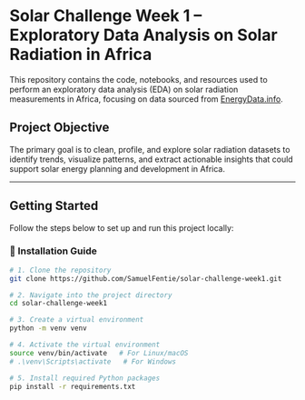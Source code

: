 # Solar Challenge Week 1 – Exploratory Data Analysis on Solar Radiation in Africa

This repository contains the code, notebooks, and resources used to perform an exploratory data analysis (EDA) on solar radiation measurements in Africa, focusing on data sourced from [EnergyData.info](https://energydata.info/dataset/?q=Solar+Radiation+Measurement&vocab_regions=AFR).

## Project Objective

The primary goal is to clean, profile, and explore solar radiation datasets to identify trends, visualize patterns, and extract actionable insights that could support solar energy planning and development in Africa.

---

## Getting Started

Follow the steps below to set up and run this project locally:

### 🔧 Installation Guide

```bash
# 1. Clone the repository
git clone https://github.com/SamuelFentie/solar-challenge-week1.git

# 2. Navigate into the project directory
cd solar-challenge-week1

# 3. Create a virtual environment
python -m venv venv

# 4. Activate the virtual environment
source venv/bin/activate   # For Linux/macOS
# .\venv\Scripts\activate   # For Windows

# 5. Install required Python packages
pip install -r requirements.txt